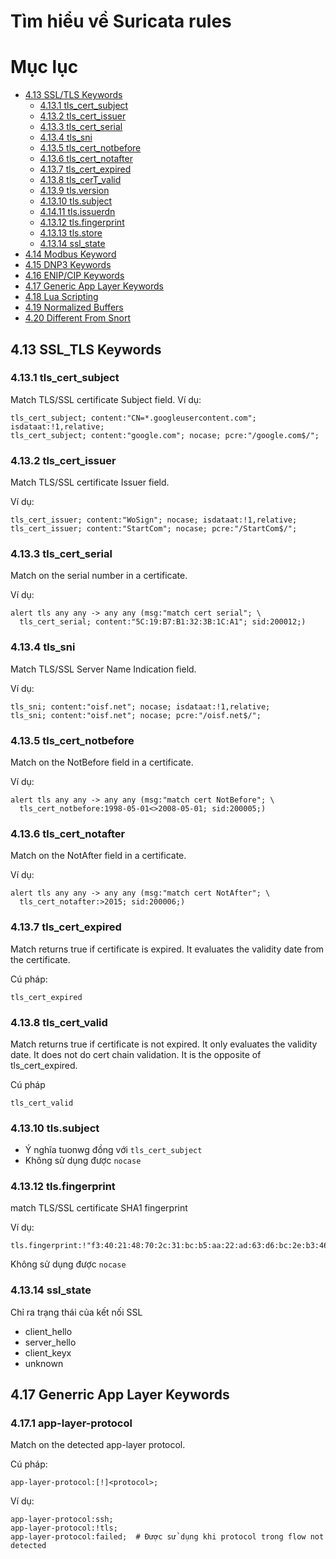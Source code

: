 # Tìm hiểu về Suricata rules

# Mục lục
- [4.13 SSL/TLS Keywords](#413)
    - [4.13.1 tls_cert_subject](#4131)
    - [4.13.2 tls_cert_issuer](#4132)
    - [4.13.3 tls_cert_serial](#4133)
    - [4.13.4 tls_sni](#4134)
    - [4.13.5 tls_cert_notbefore](#4135)
    - [4.13.6 tls_cert_notafter](#4136)
    - [4.13.7 tls_cert_expired](#4137)
    - [4.13.8 tls_cerT_valid](#4138)
    - [4.13.9 tls.version](#4139)
    - [4.13.10 tls.subject](#41310)
    - [4.14.11 tls.issuerdn](#41311)
    - [4.13.12 tls.fingerprint](#41312)
    - [4.13.13 tls.store](#41313)
    - [4.13.14 ssl_state](#41314)
- [4.14 Modbus Keyword](414)
- [4.15 DNP3 Keywords](#415)
- [4.16 ENIP/CIP Keywords](#416)
- [4.17 Generic App Layer Keywords](#417)
- [4.18 Lua Scripting](#418)
- [4.19 Normalized Buffers](#419)
- [4.20 Different From Snort](#420)

<a name="413"></a>

## 4.13 SSL_TLS Keywords

<a name="4131"></a>

### 4.13.1 tls_cert_subject
Match TLS/SSL certificate Subject field.
Ví dụ:

```
tls_cert_subject; content:"CN=*.googleusercontent.com"; isdataat:!1,relative;
tls_cert_subject; content:"google.com"; nocase; pcre:"/google.com$/";
```

<a name="4.13.2"></a>

### 4.13.2 tls_cert_issuer

Match TLS/SSL certificate Issuer field.

Ví dụ:

```
tls_cert_issuer; content:"WoSign"; nocase; isdataat:!1,relative;
tls_cert_issuer; content:"StartCom"; nocase; pcre:"/StartCom$/";
```

<a name="4133"></a>

### 4.13.3 tls_cert_serial

Match on the serial number in a certificate.

Ví dụ:

```
alert tls any any -> any any (msg:"match cert serial"; \
  tls_cert_serial; content:"5C:19:B7:B1:32:3B:1C:A1"; sid:200012;)
```

<a name="4134"></a>

### 4.13.4 tls_sni
Match TLS/SSL Server Name Indication field.

Ví dụ:

```
tls_sni; content:"oisf.net"; nocase; isdataat:!1,relative;
tls_sni; content:"oisf.net"; nocase; pcre:"/oisf.net$/";
```

<a name="4135"></a>

### 4.13.5 tls_cert_notbefore
Match on the NotBefore field in a certificate.

Ví dụ:
```
alert tls any any -> any any (msg:"match cert NotBefore"; \
  tls_cert_notbefore:1998-05-01<>2008-05-01; sid:200005;)
```

<a name="4.13.6"></a>

### 4.13.6 tls_cert_notafter

Match on the NotAfter field in a certificate.

Ví dụ:

```
alert tls any any -> any any (msg:"match cert NotAfter"; \
  tls_cert_notafter:>2015; sid:200006;)
```

<a name="4137"></a>

### 4.13.7 tls_cert_expired

Match returns true if certificate is expired. It evaluates the validity date from the certificate.

Cú pháp:

```
tls_cert_expired
```

<a name="4.13.8"></a>

### 4.13.8 tls_cert_valid
Match returns true if certificate is not expired. It only evaluates the validity date. It does not do cert chain validation. It is the opposite of tls_cert_expired.

Cú pháp

```
tls_cert_valid
```

<a name="41310"></a>

### 4.13.10 tls.subject
- Ý nghĩa tuonwg đồng với `tls_cert_subject`
- Không sử dụng được `nocase`

<a name="41312"></a>

### 4.13.12 tls.fingerprint
match TLS/SSL certificate SHA1 fingerprint

Ví dụ:

```
tls.fingerprint:!"f3:40:21:48:70:2c:31:bc:b5:aa:22:ad:63:d6:bc:2e:b3:46:e2:5a"
```

Không sử dụng được `nocase`

<a name="41314"></a>

### 4.13.14 ssl_state
Chỉ ra trạng thái của kết nối SSL
- client_hello
- server_hello
- client_keyx
- unknown


<a name="417"></a>

## 4.17 Generric App Layer Keywords

<a name="4171"></a>

### 4.17.1 app-layer-protocol

Match on the detected app-layer protocol.

Cú pháp:

```
app-layer-protocol:[!]<protocol>;
```

Ví dụ:

```
app-layer-protocol:ssh;
app-layer-protocol:!tls;
app-layer-protocol:failed;  # Được sử dụng khi protocol trong flow not detected 
```

